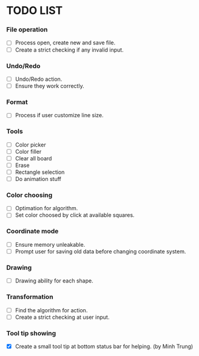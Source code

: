 # TODO LIST

### File operation

- [ ] Process open, create new and save file.
- [ ] Create a strict checking if any invalid input.

### Undo/Redo

- [ ] Undo/Redo action.
- [ ] Ensure they work correctly.

### Format

- [ ] Process if user customize line size.

### Tools

- [ ] Color picker
- [ ] Color filler
- [ ] Clear all board
- [ ] Erase
- [ ] Rectangle selection
- [ ] Do animation stuff

### Color choosing

- [ ] Optimation for algorithm.
- [ ] Set color choosed by click at available squares.

### Coordinate mode

- [ ] Ensure memory unleakable.
- [ ] Prompt user for saving old data before changing coordinate system.

### Drawing

- [ ] Drawing ability for each shape.

### Transformation

- [ ] Find the algorithm for action.
- [ ] Create a strict checking at user input.

### Tool tip showing

- [x] Create a small tool tip at bottom status bar for helping. (by Minh Trung)
